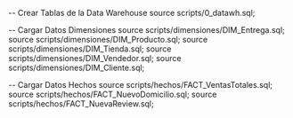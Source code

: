 
-- Crear Tablas de la Data Warehouse
source scripts/0_datawh.sql;

-- Cargar Datos Dimensiones
source scripts/dimensiones/DIM_Entrega.sql;
source scripts/dimensiones/DIM_Producto.sql;
source scripts/dimensiones/DIM_Tienda.sql;
source scripts/dimensiones/DIM_Vendedor.sql;
source scripts/dimensiones/DIM_Cliente.sql;


-- Cargar Datos Hechos
source scripts/hechos/FACT_VentasTotales.sql;
source scripts/hechos/FACT_NuevoDomicilio.sql;
source scripts/hechos/FACT_NuevaReview.sql;

